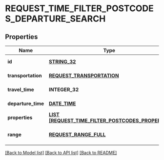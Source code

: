 # REQUEST_TIME_FILTER_POSTCODES_DEPARTURE_SEARCH

## Properties
Name | Type | Description | Notes
------------ | ------------- | ------------- | -------------
**id** | [**STRING_32**](STRING_32.md) |  | [default to null]
**transportation** | [**REQUEST_TRANSPORTATION**](RequestTransportation.md) |  | [default to null]
**travel_time** | **INTEGER_32** |  | [default to null]
**departure_time** | [**DATE_TIME**](DATE_TIME.md) |  | [default to null]
**properties** | [**LIST [REQUEST_TIME_FILTER_POSTCODES_PROPERTY]**](RequestTimeFilterPostcodesProperty.md) |  | [default to null]
**range** | [**REQUEST_RANGE_FULL**](RequestRangeFull.md) |  | [optional] [default to null]

[[Back to Model list]](../README.md#documentation-for-models) [[Back to API list]](../README.md#documentation-for-api-endpoints) [[Back to README]](../README.md)


